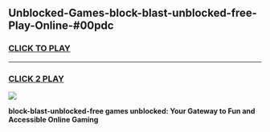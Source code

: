 
## Unblocked-Games-block-blast-unblocked-free-Play-Online-#00pdc
<h3>
<a href="https://premium.freeplayer.one?title=block-blast-unblocked-free&ref=27F">CLICK TO PLAY</a></h3>
<hr>

<h3>
<a href="https://premium.freeplayer.one?title=block-blast-unblocked-free&ref=27F">CLICK 2 PLAY</a>
  
</h3>

<a href="https://premium.freeplayer.one?title=block-blast-unblocked-free&ref=27F"><img src="https://clearcache.store/games.png"></a>


**block-blast-unblocked-free games unblocked: Your Gateway to Fun and Accessible Online Gaming**
